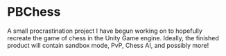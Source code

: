 # PBChess
A small procrastination project I have begun working on to hopefully recreate the game of chess in the Unity Game engine. Ideally, the finished product will contain sandbox mode, PvP, Chess AI, and possibly more!
